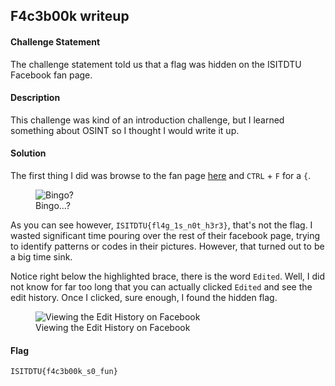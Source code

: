 ## F4c3b00k writeup

#### Challenge Statement

The challenge statement told us that a flag was hidden on the ISITDTU Facebook fan page.

#### Description

This challenge was kind of an introduction challenge, but I learned something about OSINT so I thought I would write it up.  

#### Solution

The first thing I did was browse to the fan page [here](https://www.facebook.com/pg/isitdtu/posts/) and `CTRL` + `F` for a `{`.

<figure class='image-centered'>
	<img src='/static/media/bingo.png' alt='Bingo?' />
  <figcaption>Bingo...?</figcaption>
</figure>

As you can see however, `ISITDTU{fl4g_1s_n0t_h3r3}`, that's not the flag. I wasted significant time pouring over the rest of their facebook page, trying to identify patterns or codes in their pictures. However, that turned out to be a big time sink.

Notice right below the highlighted brace, there is the word `Edited`. Well, I did not know for far too long that you can actually clicked `Edited` and see the edit history. Once I clicked, sure enough, I found the hidden flag.


<figure class='image-centered'>
	<img src='/static/media/facebookflag.png' alt='Viewing the Edit History on Facebook' />
  <figcaption>Viewing the Edit History on Facebook</figcaption>
</figure>


#### Flag

`ISITDTU{f4c3b00k_s0_fun}`
